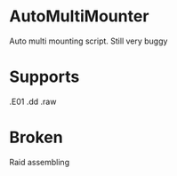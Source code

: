 # AutoMultiMounter
Auto multi mounting script. Still very buggy


# Supports
.E01
.dd
.raw


# Broken
Raid assembling
